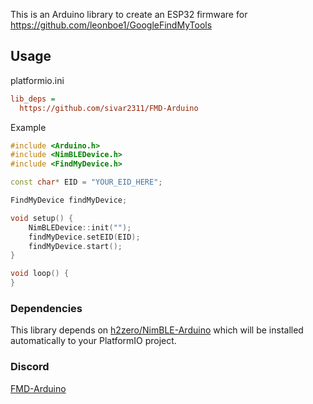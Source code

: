 This is an Arduino library to create an ESP32 firmware for https://github.com/leonboe1/GoogleFindMyTools

## Usage

platformio.ini

```ini
lib_deps = 
  https://github.com/sivar2311/FMD-Arduino
```


Example

```C++
#include <Arduino.h>
#include <NimBLEDevice.h>
#include <FindMyDevice.h>

const char* EID = "YOUR_EID_HERE";

FindMyDevice findMyDevice;

void setup() {
    NimBLEDevice::init("");
    findMyDevice.setEID(EID);
    findMyDevice.start();
}

void loop() {
}
```

### Dependencies
This library depends on [h2zero/NimBLE-Arduino](https://github.com/h2zero/NimBLE-Arduino) which will be installed automatically to your PlatformIO project.

### Discord
[FMD-Arduino](https://discord.gg/CC8mE7pxHk)